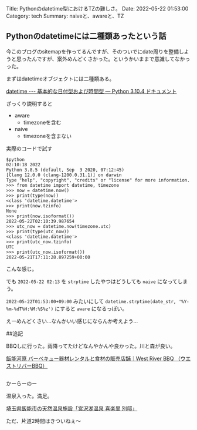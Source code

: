 Title: Pythonのdatetime型におけるTZの難しさ。
Date: 2022-05-22 01:53:00
Category: tech
Summary: naiveと、awareと、TZ

## Pythonのdatetimeには二種類あったという話

今このブログのsitemapを作ってるんですが、そのついでにdate周りを整備しようと思ったんですが、案外めんどくさかった。というかいままで意識してなかっった。

まずはdatetimeオブジェクトには二種類ある。

[datetime --- 基本的な日付型および時間型 — Python 3.10.4 ドキュメント](https://docs.python.org/ja/3/library/datetime.html?highlight=datetime#aware-and-naive-objects)

ざっくり説明すると

- aware
    - timezoneを含む
- naive
    - timezoneを含まない

実際のコードで試す

```
$python
02:10:18 2022
Python 3.8.5 (default, Sep  3 2020, 07:12:45)
[Clang 12.0.0 (clang-1200.0.31.1)] on darwin
Type "help", "copyright", "credits" or "license" for more information.
>>> from datetime import datetime, timezone
>>> now = datetime.now()
>>> print(type(now))
<class 'datetime.datetime'>
>>> print(now.tzinfo)
None
>>> print(now.isoformat())
2022-05-22T02:10:39.987654
>>> utc_now = datetime.now(timezone.utc)
>>> print(type(utc_now))
<class 'datetime.datetime'>
>>> print(utc_now.tzinfo)
UTC
>>> print(utc_now.isoformat())
2022-05-21T17:11:28.897259+00:00
```

こんな感じ。

でも `2022-05-22 02:13` を `strptime` したやつはどうしても `naive` になってしまう。

`2022-05-22T01:53:00+09:00` みたいにして `datetime.strptime(date_str, '%Y-%m-%dT%H:%M:%S%z')` にすると `aware` になるっぽい。

えーめんどくさい…なんかいい感じにならんか考えよう…

##追記

BBQしに行った。雨降ってたけどなんやかんや良かった。川と森が良い。

[飯能河原 バーベキュー器材レンタルと食材の販売店舗｜West River BBQ （ウエストリバーBBQ）](https://westriverbbq.com/)

<img src="https://i.imgur.com/fBXktZR.jpg" alt="">

かーらーのー

温泉入った。満足。

[埼玉県飯能市の天然温泉施設「宮沢湖温泉 喜楽里 別邸」](https://www.yurakirari.com/miyazawako/)

ただ、片道2時間はきついねぇ〜
